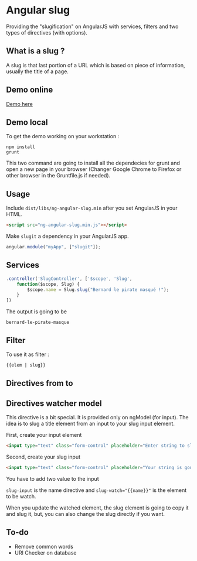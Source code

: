 # Angular slug

Providing the "slugification" on AngularJS with services, filters and two types of directives (with options).

## What is a slug ?

A slug is that last portion of a URL which is based on piece of information, usually the title of a page.

## Demo online

[Demo here](http://gizmodesbois.github.io/angular-slug/)

## Demo local

To get the demo working on your workstation : 

```
npm install
grunt
```

This two command are going to install all the dependecies for grunt and open a new page in your browser (Changer Google Chrome to Firefox or other browser in the Gruntfile.js if needed).

## Usage

Include `dist/libs/ng-angular-slug.min` after you set AngularJS in your HTML.

```html
<script src="ng-angular-slug.min.js"></script>
```

Make `slugit` a dependency in your AngularJS app.

```js
angular.module("myApp", ["slugit"]);
```

## Services

```js
.controller('SlugController', ['$scope', 'Slug',
    function($scope, Slug) {
        $scope.name = Slug.slug("Bernard le pirate masqué !");
    }
])
```

The output is going to be

```
bernard-le-pirate-masque
```

## Filter

To use it as filter :

```html
{{elem | slug}}
```

## Directives from to

## Directives watcher model

This directive is a bit special. It is provided only on ngModel (for input). The idea is to slug a title element from an input to your slug input element.

First, create your input element

```html
<input type="text" class="form-control" placeholder="Enter string to slug" ng-model="name" required>
```

Second, create your slug input

```html
<input type="text" class="form-control" placeholder="Your string is gonna be slug here" ng-model="slug" slug-input slug-watch="{{name}}" >
```
You have to add two value to the input

`slug-input` is the name directive and `slug-watch="{{name}}"` is the element to be watch.

When you update the watched element, the slug element is going to copy it and slug it, but, you can also change the slug directly if you want.

## To-do

- Remove common words
- URI Checker on database